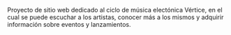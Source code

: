 Proyecto de sitio web dedicado al ciclo de música electónica Vértice, en el cual se puede escuchar a los artistas, conocer más a los mismos y adquirir información sobre eventos y lanzamientos.